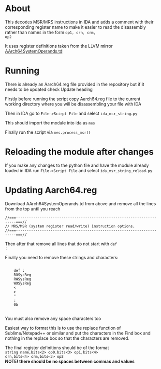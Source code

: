 About
=====
This decodes MSR/MRS instructions in IDA and adds a comment with their corresponding register name to make it easier to read the disassembly rather than names in the form <code>op1, crn, crm, op2</code>

It uses register definitions taken from the LLVM mirror <a href="https://github.com/llvm-mirror/llvm/blob/efea7114d4f7bc56ab90df04037bdb7cd7d4f8c3/lib/Target/AArch64/AArch64SystemOperands.td">AArch64SystemOperands.td</a>

Running
=======
There is already an Aarch64.reg file provided in the repository but if it needs to be updated check Update heading

Firstly before running the script copy Aarch64.reg file to the current working directory where you will be disassembling your file with IDA

Then in IDA go to <code>File->Scirpt File</code> and select <code>ida_msr_string.py</code>

This should import the module into ida as <code>mes</code>

Finally run the script via <code>mes.process_msr()</code>

Reloading the module after changes
==================================
If you make any changes to the python file and have the module already loaded in IDA run <code>File->Script File</code> and select <code>ida_msr_string_reload.py</code>

Updating Aarch64.reg
====================
Download AArch64SystemOperands.td from above and remove all the lines from the top until you reach
<pre>
<code>//===----------------------------------------------------------------------===//
// MRS/MSR (system register read/write) instruction options.
//===----------------------------------------------------------------------===//</code>
</pre>

Then after that remove all lines that do not start with <code>def :</code>

Finally you need to remove these strings and characters:
<pre>
<code>
	def :
	ROSysReg
	RWSysReg
	WOSysReg
	<
	>
	"
	;
	0b
</code>
</pre>
You must also remove any space characters too

Easiest way to format this is to use the replace function of Sublime/Notepad++ or similar and put the characters in the Find box and nothing in the replace box so that the characters are removed.

The final register definitions should be of the format
<br><code>string name,bits<2> op0,bits<3> op1,bits<4> crn,bits<4> crm,bits<3> op2</code><br>
<b>NOTE! there should be no spaces between commas and values</b>